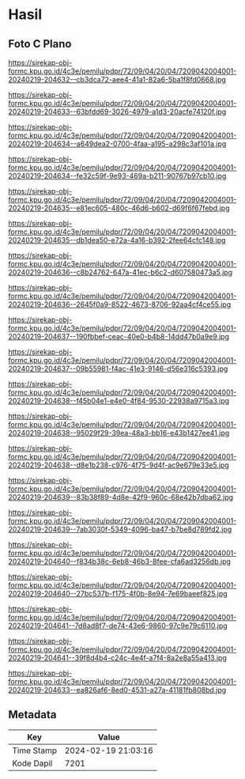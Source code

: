 # Hasil

## Foto C Plano

https://sirekap-obj-formc.kpu.go.id/4c3e/pemilu/pdpr/72/09/04/20/04/7209042004001-20240219-204632--cb3dca72-aee4-41a1-82a6-5ba1f8fd0668.jpg

https://sirekap-obj-formc.kpu.go.id/4c3e/pemilu/pdpr/72/09/04/20/04/7209042004001-20240219-204633--63bfdd69-3026-4979-a1d3-20acfe74120f.jpg

https://sirekap-obj-formc.kpu.go.id/4c3e/pemilu/pdpr/72/09/04/20/04/7209042004001-20240219-204634--a649dea2-0700-4faa-a195-a298c3af101a.jpg

https://sirekap-obj-formc.kpu.go.id/4c3e/pemilu/pdpr/72/09/04/20/04/7209042004001-20240219-204634--fe32c59f-9e93-469a-b211-90767b97cb10.jpg

https://sirekap-obj-formc.kpu.go.id/4c3e/pemilu/pdpr/72/09/04/20/04/7209042004001-20240219-204635--e81ec605-480c-46d6-b602-d69f6f67febd.jpg

https://sirekap-obj-formc.kpu.go.id/4c3e/pemilu/pdpr/72/09/04/20/04/7209042004001-20240219-204635--db1dea50-e72a-4a16-b392-2fee64cfc148.jpg

https://sirekap-obj-formc.kpu.go.id/4c3e/pemilu/pdpr/72/09/04/20/04/7209042004001-20240219-204636--c8b24762-647a-41ec-b6c2-d607580473a5.jpg

https://sirekap-obj-formc.kpu.go.id/4c3e/pemilu/pdpr/72/09/04/20/04/7209042004001-20240219-204636--2645f0a9-8522-4673-8706-92aa4cf4ce55.jpg

https://sirekap-obj-formc.kpu.go.id/4c3e/pemilu/pdpr/72/09/04/20/04/7209042004001-20240219-204637--190fbbef-ceac-40e0-b4b8-14dd47b0a9e9.jpg

https://sirekap-obj-formc.kpu.go.id/4c3e/pemilu/pdpr/72/09/04/20/04/7209042004001-20240219-204637--09b55981-f4ac-41e3-9146-d56e316c5393.jpg

https://sirekap-obj-formc.kpu.go.id/4c3e/pemilu/pdpr/72/09/04/20/04/7209042004001-20240219-204638--f45b04e1-e4e0-4f84-9530-22938a9715a3.jpg

https://sirekap-obj-formc.kpu.go.id/4c3e/pemilu/pdpr/72/09/04/20/04/7209042004001-20240219-204638--95029f29-39ea-48a3-bb16-e43b1427ee41.jpg

https://sirekap-obj-formc.kpu.go.id/4c3e/pemilu/pdpr/72/09/04/20/04/7209042004001-20240219-204638--d8e1b238-c976-4f75-9d4f-ac9e679e33e5.jpg

https://sirekap-obj-formc.kpu.go.id/4c3e/pemilu/pdpr/72/09/04/20/04/7209042004001-20240219-204639--83b38f89-4d8e-42f9-960c-68e42b7dba62.jpg

https://sirekap-obj-formc.kpu.go.id/4c3e/pemilu/pdpr/72/09/04/20/04/7209042004001-20240219-204639--7ab3030f-5349-4096-ba47-b7be8d789fd2.jpg

https://sirekap-obj-formc.kpu.go.id/4c3e/pemilu/pdpr/72/09/04/20/04/7209042004001-20240219-204640--f834b38c-6eb8-46b3-8fee-cfa6ad3256db.jpg

https://sirekap-obj-formc.kpu.go.id/4c3e/pemilu/pdpr/72/09/04/20/04/7209042004001-20240219-204640--27bc537b-f175-4f0b-8e94-7e69baeef825.jpg

https://sirekap-obj-formc.kpu.go.id/4c3e/pemilu/pdpr/72/09/04/20/04/7209042004001-20240219-204641--7d8ad8f7-de74-43e6-9860-97c9e79c6110.jpg

https://sirekap-obj-formc.kpu.go.id/4c3e/pemilu/pdpr/72/09/04/20/04/7209042004001-20240219-204641--39f8d4b4-c24c-4e4f-a7f4-8a2e8a55a413.jpg

https://sirekap-obj-formc.kpu.go.id/4c3e/pemilu/pdpr/72/09/04/20/04/7209042004001-20240219-204633--ea826af6-8ed0-4531-a27a-41181fb808bd.jpg


## Metadata

| Key        | Value               |
| ---------- | ------------------- |
| Time Stamp | 2024-02-19 21:03:16 |
| Kode Dapil | 7201                |



